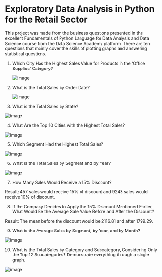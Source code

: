 # Exploratory Data Analysis in Python for the Retail Sector
This project was made from the business questions presented in the excellent Fundamentals of Python Language for Data Analysis and Data Science course from the Data Science Academy platform. There are ten questions that mainly cover the skills of plotting graphs and answering statistical questions.

1. Which City Has the Highest Sales Value for Products in the ‘Office Supplies’ Category?
   
   ![image](https://github.com/user-attachments/assets/ca9406be-6da9-4321-af9a-bd86ccadca66)
   
2. What is the Total Sales by Order Date?
   
   ![image](https://github.com/user-attachments/assets/d8f422d5-64de-431e-a830-e13fcdbe6216)

3. What is the Total Sales by State?

![image](https://github.com/user-attachments/assets/d1991256-c21f-48e1-9d09-fc03a1bccde0)

4. What Are the Top 10 Cities with the Highest Total Sales?

![image](https://github.com/user-attachments/assets/39a6d04b-e84d-4de7-b4d4-4021ae86a978)
  
5. Which Segment Had the Highest Total Sales?

![image](https://github.com/user-attachments/assets/7d501be5-d489-4b12-bedf-8f5e86dfda8a)
    
6. What is the Total Sales by Segment and by Year?

![image](https://github.com/user-attachments/assets/b8839740-9c34-4e02-8468-f5a07b4d87e6)

7. How Many Sales Would Receive a 15% Discount?

Result:
457 sales would receive 15% of discount and 9243 sales would receive 10% of discount.

8. If the Company Decides to Apply the 15% Discount Mentioned Earlier, What Would Be the Average Sale Value Before and After the Discount?

Result:
The mean before the discount would be 2116.81 and after 1799.29.

9.  What is the Average Sales by Segment, by Year, and by Month?

![image](https://github.com/user-attachments/assets/f97371f1-1322-44c7-8d92-a0dbd8992097)

10.  What is the Total Sales by Category and Subcategory, Considering Only the Top 12 Subcategories?
Demonstrate everything through a single graph.

![image](https://github.com/user-attachments/assets/c93e308a-f9dc-471c-82d1-8d49dad29115)

